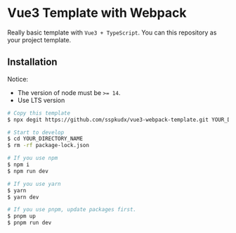 # Vue3 Template with Webpack

Really basic template with `Vue3 + TypeScript`. You can this repository as your project template.

## Installation

Notice:

* The version of node must be `>= 14`.
* Use LTS version

```sh
# Copy this template
$ npx degit https://github.com/sspkudx/vue3-webpack-template.git YOUR_DIRECTORY_NAME

# Start to develop
$ cd YOUR_DIRECTORY_NAME
$ rm -rf package-lock.json

# If you use npm
$ npm i
$ npm run dev

# If you use yarn
$ yarn
$ yarn dev

# If you use pnpm, update packages first.
$ pnpm up
$ pnpm run dev
```
